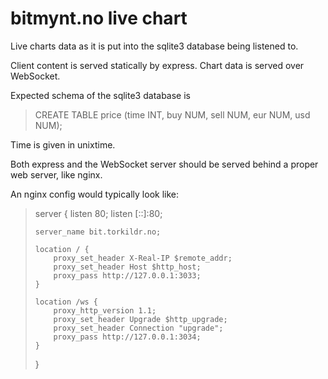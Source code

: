 bitmynt.no live chart
=====================

Live charts data as it is put into the sqlite3 database being listened to.

Client content is served statically by express. Chart data is served over WebSocket.

Expected schema of the sqlite3 database is

> CREATE TABLE price (time INT, buy NUM, sell NUM, eur NUM, usd NUM);

Time is given in unixtime.

Both express and the WebSocket server should be served behind a proper web server, like nginx.

An nginx config would typically look like:

> server {
>     listen 80;
>     listen [::]:80;
>
>     server_name bit.torkildr.no;
>
>     location / {
>         proxy_set_header X-Real-IP $remote_addr;
>         proxy_set_header Host $http_host;
>         proxy_pass http://127.0.0.1:3033;
>     }
>
>     location /ws {
>         proxy_http_version 1.1;
>         proxy_set_header Upgrade $http_upgrade;
>         proxy_set_header Connection "upgrade";
>         proxy_pass http://127.0.0.1:3034;
>     }
> }

